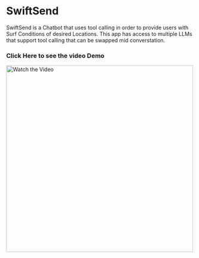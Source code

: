 # SwiftSend
SwiftSend is a Chatbot that uses tool calling in order to provide users with Surf Conditions of desired Locations.
This app has access to multiple LLMs that support tool calling that can be swapped mid converstation. 


### Click Here to see the video Demo

<a href="https://youtube.com/shorts/GqMIIWCu9wA?feature=share" target="_blank">
    <img src="https://github.com/user-attachments/assets/f3eea9d8-5e3f-4ac9-b6e3-b7f4ec344c05" alt="Watch the Video" width="500">
</a>




